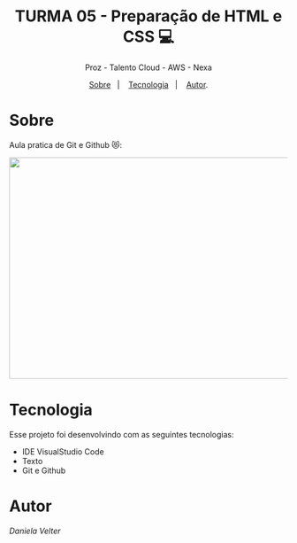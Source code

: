 <h1 align="center"> TURMA 05 - Preparação de HTML e CSS 💻 </h1>

<p align="center"> Proz - Talento Cloud - AWS - Nexa </p>

<p align="center">
<a href="#sobre">Sobre</a>&nbsp;&nbsp;&nbsp|&nbsp;&nbsp;&nbsp;
<a href="#tecnologia">Tecnologia</a>&nbsp;&nbsp;&nbsp|&nbsp;&nbsp;&nbsp;
<a href="#autor">Autor</a>.</p>

# Sobre 

Aula pratica de Git e Github 😻: 


<p align="center">
<img src="https://github.com/Daniela2319/Aula_github/assets/106537496/9720039e-075f-4462-be61-dd7e7363f417" height="400" width="1000">
</p>


# Tecnologia 
Esse projeto foi desenvolvindo com as seguintes tecnologias:

* IDE VisualStudio Code
* Texto
* Git e Github

# Autor 
  
  _Daniela Velter_
